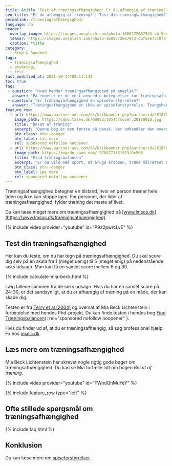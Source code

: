 ```yaml
---
title: &title "Test af træningsafhængighed: Er du afhængig af træning?"
seo_title: "Er du afhængig af træning? | Test din træningsafhængighed!"
permalink: /traeningsafhaengighed/
language: da
header:
  overlay_image: https://images.unsplash.com/photo-1608272667943-cbf5ee73c0fa?ixid=MnwxMjA3fDB8MHxwaG90by1wYWdlfHx8fGVufDB8fHx8&ixlib=rb-1.2.1&auto=format&fit=crop&w=1900&q=5
  teaser: https://images.unsplash.com/photo-1608272667943-cbf5ee73c0fa?ixid=MnwxMjA3fDB8MHxwaG90by1wYWdlfHx8fGVufDB8fHx8&ixlib=rb-1.2.1&auto=format&fit=crop&w=400&q=5
  caption: *title
category:
  - Krop & Sundhed
tags:
  - træningsafhængighed
  - psykologi
  - test
last_modified_at: 2021-10-14T08:14:14Z
toc: true
faq:
 - question: "Hvad hedder træningsafhængighed på engelsk?"
   answer: "På engelsk er de mest anvendte betegnelser for træningsafhængighed 'exercise addiction' og 'exercise dependence'."
 - question: "Er træningsafhængighed en spiseforstyrrelse?"
   answer: "Træningsafhængighed er ikke en spiseforstyrrelse. Tvangshandlingerne er nemlig ikke centreret omkring spisevaner, men derimod motion og træning. Træningsafhængig og spiseforstyrrelser følges dog ofte ad."
feature_row:
  - url: https://www.partner-ads.com/dk/klikbanner.php?partnerid=28187&bannerid=55158&htmlurl=https://tales.dk/besat-af-traening-naar-sund-motion-bliver-til-skadelig-afhaengighed_mia-beck-lichtenstein_9788777068515
    image_path: https://cdn6.tales.dk/00002/10544/cover.20160910.jpg
    title: "Besat af træning"
    excerpt: "Denne bog er den første på dansk, der omhandler den overdrevne og ekstreme træningsiver, som i nogle tilfælde kan udvikle sig til en negativ afhængighedstilstand. Bogen er skrevet af Mia Beck Lichtenstein."
    btn_class: btn--danger
    btn_label: Læs mere
    rel: sponsored nofollow noopener
  - url: https://www.partner-ads.com/dk/klikbanner.php?partnerid=28187&bannerid=43264&htmlurl=https://www.saxo.com/dk/find-traeningsbalancen_mia-beck-lichtenstein_epub_9788771581973
    image_path: https://imgcdn.saxo.com/_9788771581973/0x500
    title: "Find træningsbalancen"
    excerpt: "Er du vild med sport, at bruge kroppen, træne målrettet og konkurrere? Giver motion og idræt dig glæde og energi? Men sker det også at træningen styrer dit liv? Eller at du træner , selvom du har smerter og ved, at du burde lade være?"
    btn_class: btn--danger
    btn_label: Læs mere
    rel: sponsored nofollow noopener
---
```


Træningsafhængighed betegner en tilstand, hvor en person træner hele tiden og ikke kan stoppe igen. For personer, der lider af træningsafhængighed, fylder træning det meste af livet.

Du kan læse meget mere om træningsafhængighed på [www.lmsos.dk](https://www.lmsos.dk/traeningsafhaengighed).

{% include video provider="youtube" id="P9z2pwrcLvE" %}

## Test din træningsafhængighed

Her kan du teste, om du har tegn på træningsafhængighed. Du skal score dig selv på en skala fra 1 (meget uenig) til 5 (meget enig) på nedenstående seks udsagn. Man kan få en samlet score mellem 6 og 30.

{% include calculate-mia-beck.html %}

Læg tallene sammen fra de seks udsagn. Hvis du har en samlet score på 24-30, er det sandsynligt, at du er afhængig af træning på en måde, der kan skade dig.

Testen er fra [Terry et al (2004)](https://psycnet.apa.org/record/2004-20487-007) og oversat af Mia Beck Lichtenstein i forbindelse med hendes Phd-projekt. Du kan finde testen i hendes bog [Find Træningsbalancen](https://www.partner-ads.com/dk/klikbanner.php?partnerid=28187&bannerid=55158&htmlurl=https://tales.dk/besat-af-traening-naar-sund-motion-bliver-til-skadelig-afhaengighed_mia-beck-lichtenstein_9788777068515){: rel="sponsored nofollow noopener" }.

Hvis du finder ud af, at du er træningsafhængig, så søg professionel hjælp. Fx hos [mialic.dk](https://mialic.dk/test.html).

## Læs mere om træningsafhængighed

Mia Beck Lichtenstein har skrevet nogle rigtig gode bøger om træningsafhængighed. Du kan se Mia fortælle lidt om bogen _Besat af træning_.

{% include video provider="youtube" id="FWndQhMuYeY" %}

{% include feature_row type="left" %}

## Ofte stillede spørgsmål om træningsafhængighed

{% include faq.html %}

## Konklusion

Du kan læse mere om [spiseforstyrrelser](/spiseforstyrrelser/).
